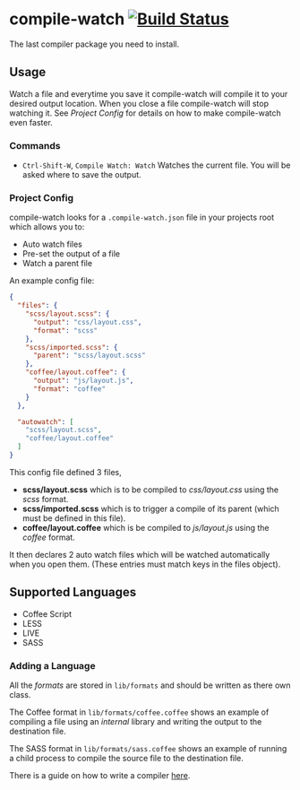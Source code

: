 # compile-watch [![Build Status](https://travis-ci.org/Arcath/compile-watch.svg)](https://travis-ci.org/Arcath/compile-watch)

The last compiler package you need to install.

## Usage

Watch a file and everytime you save it compile-watch will compile it to your desired output location. When you close a file compile-watch will stop watching it. See _Project Config_ for details on how to make compile-watch even faster.

### Commands

- `Ctrl-Shift-W`, `Compile Watch: Watch` Watches the current file. You will be asked where to save the output.

### Project Config

compile-watch looks for a `.compile-watch.json` file in your projects root which allows you to:

 - Auto watch files
 - Pre-set the output of a file
 - Watch a parent file

An example config file:

```json
{
  "files": {
    "scss/layout.scss": {
      "output": "css/layout.css",
      "format": "scss"
    },
    "scss/imported.scss": {
      "parent": "scss/layout.scss"
    },
    "coffee/layout.coffee": {
      "output": "js/layout.js",
      "format": "coffee"
    }
  },

  "autowatch": [
    "scss/layout.scss",
    "coffee/layout.coffee"
  ]
}
```

This config file defined 3 files,

 - __scss/layout.scss__ which is to be compiled to _css/layout.css_ using the _scss_ format.
 - __scss/imported.scss__ which is to trigger a compile of its parent (which must be defined in this file).
 - __coffee/layout.coffee__ which is be compiled to _js/layout.js_ using the _coffee_ format.

It then declares 2 auto watch files which will be watched automatically when you open them. (These entries must match keys in the files object).

## Supported Languages

 - Coffee Script
 - LESS
 - LIVE
 - SASS

### Adding a Language

All the _formats_ are stored in `lib/formats` and should be written as there own class.

The Coffee format in `lib/formats/coffee.coffee` shows an example of compiling a file using an _internal_ library and writing the output to the destination file.

The SASS format in `lib/formats/sass.coffee` shows an example of running a child process to compile the source file to the destination file.

There is a guide on how to write a compiler [here](http://arcath.net/2015/04/27/creating-the-less-compiler-for-compile-watch.html).
